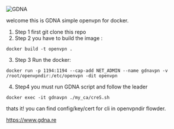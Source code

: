 ![GDNA](https://netinfosecure.com:8443/home/christophe@gdna.re/public-www/logo.jpg)

welcome this is GDNA simple openvpn for docker.

1. Step 1 first git clone this repo
2. Step 2 you have to build the image :

```
docker build -t openvpn .
```

3. Step 3 Run the docker:

```
docker run -p 1194:1194 --cap-add NET_ADMIN --name gdnavpn -v /root/openvpndir:/etc/openvpn -dit openvpn
```

4. Step4 you must run GDNA script and follow the leader

```
docker exec -it gdnavpn ./my_ca/creS.sh
```

thats it!
you can find config/key/cert  for cli in openvpndir flowder.

https://www.gdna.re
